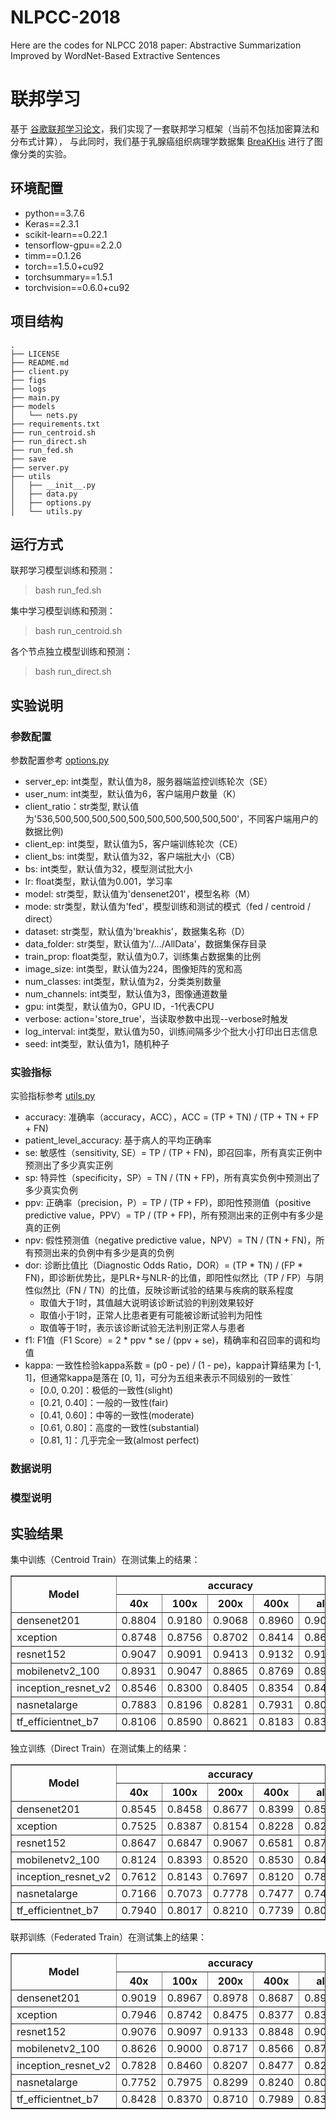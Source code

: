 # NLPCC-2018
Here are the codes for NLPCC 2018 paper: Abstractive Summarization Improved by WordNet-Based Extractive Sentences

# 联邦学习

基于 [谷歌联邦学习论文](https://arxiv.org/abs/1602.05629)，我们实现了一套联邦学习框架（当前不包括加密算法和分布式计算），
与此同时，我们基于乳腺癌组织病理学数据集 [BreaKHis](http://open.baai.ac.cn/data-set-detail/221/20) 进行了图像分类的实验。  

## 环境配置
* python==3.7.6  
* Keras==2.3.1  
* scikit-learn==0.22.1  
* tensorflow-gpu==2.2.0  
* timm==0.1.26  
* torch==1.5.0+cu92  
* torchsummary==1.5.1  
* torchvision==0.6.0+cu92

## 项目结构
```
.  
├── LICENSE  
├── README.md  
├── client.py  
├── figs  
├── logs  
├── main.py  
├── models  
│   └── nets.py  
├── requirements.txt  
├── run_centroid.sh  
├── run_direct.sh  
├── run_fed.sh  
├── save  
├── server.py  
├── utils  
│   ├── __init__.py  
│   ├── data.py  
│   ├── options.py  
│   └── utils.py  
```

## 运行方式
联邦学习模型训练和预测：
> bash run_fed.sh

集中学习模型训练和预测：
> bash run_centroid.sh

各个节点独立模型训练和预测：
> bash run_direct.sh

## 实验说明

### 参数配置
参数配置参考 [options.py](utils/options.py)  
* server_ep: int类型，默认值为8，服务器端监控训练轮次（SE）  
* user_num: int类型，默认值为6，客户端用户数量（K）  
* client_ratio：str类型, 默认值为'536,500,500,500,500,500,500,500,500,500,500'，不同客户端用户的数据比例)  
* client_ep: int类型，默认值为5，客户端训练轮次（CE）  
* client_bs: int类型，默认值为32，客户端批大小（CB）  
* bs: int类型，默认值为32，模型测试批大小  
* lr: float类型，默认值为0.001，学习率  
* model: str类型，默认值为'densenet201'，模型名称（M）  
* mode: str类型，默认值为'fed'，模型训练和测试的模式（fed / centroid / direct）  
* dataset: str类型，默认值为'breakhis'，数据集名称（D）  
* data_folder: str类型，默认值为'/.../AllData'，数据集保存目录  
* train_prop: float类型，默认值为0.7，训练集占数据集的比例  
* image_size: int类型，默认值为224，图像矩阵的宽和高  
* num_classes: int类型，默认值为2，分类类别数量  
* num_channels: int类型，默认值为3，图像通道数量  
* gpu: int类型，默认值为0，GPU ID，-1代表CPU  
* verbose: action='store_true'，当读取参数中出现--verbose时触发  
* log_interval: int类型，默认值为50，训练间隔多少个批大小打印出日志信息  
* seed: int类型，默认值为1，随机种子  

### 实验指标
实验指标参考 [utils.py](utils/utils.py)  
* accuracy: 准确率（accuracy，ACC），ACC = (TP + TN) / (TP + TN + FP + FN)  
* patient_level_accuracy: 基于病人的平均正确率  
* se: 敏感性（sensitivity, SE）= TP / (TP + FN)，即召回率，所有真实正例中预测出了多少真实正例  
* sp: 特异性（specificity，SP）= TN / (TN + FP)，所有真实负例中预测出了多少真实负例  
* ppv: 正确率（precision，P）= TP / (TP + FP)，即阳性预测值（positive predictive value，PPV）= TP / (TP + FP)，所有预测出来的正例中有多少是真的正例  
* npv: 假性预测值（negative predictive value，NPV）= TN / (TN + FN)，所有预测出来的负例中有多少是真的负例  
* dor: 诊断比值比（Diagnostic Odds Ratio，DOR）= (TP * TN) / (FP * FN)，即诊断优势比，是PLR+与NLR-的比值，即阳性似然比（TP / FP）与阴性似然比（FN / TN）的比值，反映诊断试验的结果与疾病的联系程度  
  * 取值大于1时，其值越大说明该诊断试验的判别效果较好  
  * 取值小于1时，正常人比患者更有可能被诊断试验判为阳性  
  * 取值等于1时，表示该诊断试验无法判别正常人与患者  
* f1: F1值（F1 Score）= 2 * ppv * se / (ppv + se)，精确率和召回率的调和均值  
* kappa: 一致性检验kappa系数 = (p0 - pe) / (1 - pe)，kappa计算结果为 [-1, 1]，但通常kappa是落在 [0, 1]，可分为五组来表示不同级别的一致性`  
  * [0.0, 0.20]：极低的一致性(slight)  
  * [0.21, 0.40]：一般的一致性(fair)  
  * [0.41, 0.60]：中等的一致性(moderate)  
  * [0.61, 0.80]：高度的一致性(substantial)  
  * [0.81, 1]：几乎完全一致(almost perfect)  

### 数据说明

### 模型说明


## 实验结果
集中训练（Centroid Train）在测试集上的结果：
<div class="table">
<table border="1" cellspacing="0" cellpadding="10" width="100%">
<thead>
<tr class="firstHead">
    <th colspan="1" rowspan="2">Model</th> <th colspan="5">accuracy</th> <th colspan="5">patient level accuracy</th> <th colspan="5">se</th> <th colspan="5">sp</th> <th colspan="5">ppv</th> <th colspan="5">npv</th> <th colspan="5">dor</th> <th colspan="5">f1</th> <th colspan="5">kappa</th> 
</tr>
<tr class="twoHead">
    <th>40x</th> <th>100x</th> <th>200x</th> <th>400x</th> <th>all</th> <th>40x</th> <th>100x</th> <th>200x</th> <th>400x</th> <th>all</th> <th>40x</th><th>100x</th> <th>200x</th> <th>400x</th> <th>all</th> <th>40x</th> <th>100x</th> <th>200x</th> <th>400x</th> <th>all</th> <th>40x</th> <th>100x</th> <th>200x</th> <th>400x</th> <th>all</th> <th>40x</th> <th>100x</th> <th>200x</th> <th>400x</th> <th>all</th> <th>40x</th> <th>100x</th> <th>200x</th> <th>400x</th> <th>all</th> <th>40x</th> <th>100x</th> <th>200x</th> <th>400x</th> <th>all</th> <th>40x</th> <th>100x</th> <th>200x</th> <th>400x</th> <th>all</th>
</tr>
</thead>
<tbody>
<tr>
<td>densenet201</td>
<td>0.8804</td> <td>0.9180</td> <td>0.9068</td> <td>0.8960</td> <td>0.9001</td> 
<td>0.8834</td> <td>0.9128</td> <td>0.8998</td> <td>0.8973</td> <td>0.8990</td> 
<td>0.7586</td> <td>0.8556</td> <td>0.8140</td> <td>0.8155</td> <td>0.8112</td> 
<td>0.9255</td> <td>0.9442</td> <td>0.9450</td> <td>0.9335</td> <td>0.9369</td> 
<td>0.7904</td> <td>0.8652</td> <td>0.8589</td> <td>0.8509</td> <td>0.8416</td> 
<td>0.9119</td> <td>0.9398</td> <td>0.9251</td> <td>0.9158</td> <td>0.9231</td> 
<td>39.0612</td> <td>100.1987</td> <td>75.1359</td> <td>62.0551</td> <td>63.7764</td> 
<td>0.7742</td> <td>0.8603</td> <td>0.8358</td> <td>0.8328</td> <td>0.8261</td> 
<td>0.6929</td> <td>0.8023</td> <td>0.7708</td> <td>0.7574</td> <td>0.7561</td> 
</tr>
<tr>
<td>xception</td>
<td>0.8748</td> <td>0.8756</td> <td>0.8702</td> <td>0.8414</td> <td>0.8660</td> 
<td>0.8735</td> <td>0.8810</td> <td>0.8606</td> <td>0.8473</td> <td>0.8687</td> 
<td>0.6118</td> <td>0.6617</td> <td>0.6743</td> <td>0.6704</td> <td>0.6552</td> 
<td>0.9852</td> <td>0.9694</td> <td>0.9553</td> <td>0.9215</td> <td>0.9587</td> 
<td>0.9455</td> <td>0.9048</td> <td>0.8676</td> <td>0.8000</td> <td>0.8748</td> 
<td>0.8581</td> <td>0.8672</td> <td>0.8710</td> <td>0.8564</td> <td>0.8634</td> 
<td>104.7879</td> <td>62.0294</td> <td>44.2788</td> <td>23.8644</td> <td>44.1471</td> 
<td>0.7429</td> <td>0.7644</td> <td>0.7588</td> <td>0.7295</td> <td>0.7492</td> 
<td>0.6650</td> <td>0.6826</td> <td>0.6720</td> <td>0.6185</td> <td>0.6603</td> 
</tr>
<tr>
<td>resnet152</td>
<td>0.9047</td> <td>0.9091</td> <td>0.9413</td> <td>0.9132</td> <td>0.9170</td> 
<td>0.9086</td> <td>0.8832</td> <td>0.9333</td> <td>0.9171</td> <td>0.9104</td> 
<td>0.8564</td> <td>0.9139</td> <td>0.9448</td> <td>0.9060</td> <td>0.9042</td> 
<td>0.9281</td> <td>0.9066</td> <td>0.9398</td> <td>0.9158</td> <td>0.9228</td> 
<td>0.8522</td> <td>0.8377</td> <td>0.8724</td> <td>0.7988</td> <td>0.8417</td> 
<td>0.9303</td> <td>0.9523</td> <td>0.9750</td> <td>0.9635</td> <td>0.9550</td> 
<td>76.9552</td> <td>102.9565</td> <td>266.7600</td> <td>104.9370</td> <td>112.7901</td> 
<td>0.8543</td> <td>0.8741</td> <td>0.9072</td> <td>0.8491</td> <td>0.8718</td> 
<td>0.7835</td> <td>0.8032</td> <td>0.8643</td> <td>0.7885</td> <td>0.8106</td> 
</tr>
<tr>
<td>mobilenetv2_100</td>
<td>0.8931</td> <td>0.9047</td> <td>0.8865</td> <td>0.8769</td> <td>0.8909</td> 
<td>0.8998</td> <td>0.8901</td> <td>0.8914</td> <td>0.8663</td> <td>0.8866</td> 
<td>0.7638</td> <td>0.8241</td> <td>0.8375</td> <td>0.7888</td> <td>0.8025</td> 
<td>0.9533</td> <td>0.9429</td> <td>0.9043</td> <td>0.9155</td> <td>0.9293</td> 
<td>0.8837</td> <td>0.8723</td> <td>0.7614</td> <td>0.8038</td> <td>0.8314</td> 
<td>0.8967</td> <td>0.9188</td> <td>0.9385</td> <td>0.9081</td> <td>0.9154</td> 
<td>65.9745</td> <td>77.3143</td> <td>48.7161</td> <td>40.4858</td> <td>53.3796</td> 
<td>0.8194</td> <td>0.8475</td> <td>0.7976</td> <td>0.7962</td> <td>0.8167</td> 
<td>0.7441</td> <td>0.7783</td> <td>0.7190</td> <td>0.7081</td> <td>0.7390</td> 
</tr>
<tr>
<td>inception_resnet_v2</td>
<td>0.8546</td> <td>0.8300</td> <td>0.8405</td> <td>0.8354</td> <td>0.8403</td> 
<td>0.8765</td> <td>0.8507</td> <td>0.8609</td> <td>0.8479</td> <td>0.8533</td> 
<td>0.5870</td> <td>0.5340</td> <td>0.5410</td> <td>0.5906</td> <td>0.5624</td> 
<td>0.9696</td> <td>0.9663</td> <td>0.9714</td> <td>0.9450</td> <td>0.9635</td> 
<td>0.8926</td> <td>0.8793</td> <td>0.8919</td> <td>0.8279</td> <td>0.8723</td> 
<td>0.8452</td> <td>0.8184</td> <td>0.8289</td> <td>0.8376</td> <td>0.8324</td> 
<td>45.3644</td> <td>32.8266</td> <td>39.9732</td> <td>24.8034</td> <td>33.9310</td> 
<td>0.7082</td> <td>0.6645</td> <td>0.6735</td> <td>0.6894</td> <td>0.6839</td> 
<td>0.6168</td> <td>0.5596</td> <td>0.5762</td> <td>0.5817</td> <td>0.5836</td> 
</tr>
<tr>
<td>nasnetalarge</td>
<td>0.7883</td> <td>0.8196</td> <td>0.8281</td> <td>0.7931</td> <td>0.8074</td> 
<td>0.7957</td> <td>0.8375</td> <td>0.8395</td> <td>0.8086</td> <td>0.8168</td> 
<td>0.4697</td> <td>0.5474</td> <td>0.5729</td> <td>0.4754</td> <td>0.5164</td> 
<td>0.9399</td> <td>0.9367</td> <td>0.9557</td> <td>0.9511</td> <td>0.9453</td> 
<td>0.7881</td> <td>0.7879</td> <td>0.8661</td> <td>0.8286</td> <td>0.8174</td> 
<td>0.7883</td> <td>0.8280</td> <td>0.8174</td> <td>0.7848</td> <td>0.8049</td> 
<td>13.8526</td> <td>17.8804</td> <td>28.9598</td> <td>17.6215</td> <td>18.4672</td> 
<td>0.5886</td> <td>0.6460</td> <td>0.6897</td> <td>0.6042</td> <td>0.6329</td> 
<td>0.4581</td> <td>0.5302</td> <td>0.5775</td> <td>0.4777</td> <td>0.5113</td> 
</tr>
<tr>
<td>tf_efficientnet_b7</td>
<td>0.8106</td> <td>0.8590</td> <td>0.8621</td> <td>0.8183</td> <td>0.8378</td> 
<td>0.8133</td> <td>0.8347</td> <td>0.8749</td> <td>0.8247</td> <td>0.8332</td> 
<td>0.5851</td> <td>0.7135</td> <td>0.7143</td> <td>0.5812</td> <td>0.6481</td> 
<td>0.9130</td> <td>0.9226</td> <td>0.9309</td> <td>0.9388</td> <td>0.9259</td> 
<td>0.7534</td> <td>0.8012</td> <td>0.8280</td> <td>0.8284</td> <td>0.8026</td> 
<td>0.8289</td> <td>0.8804</td> <td>0.8750</td> <td>0.8152</td> <td>0.8499</td> 
<td>14.8077</td> <td>29.6711</td> <td>33.7037</td> <td>21.2951</td> <td>23.0189</td> 
<td>0.6587</td> <td>0.7548</td> <td>0.7670</td> <td>0.6831</td> <td>0.7171</td> 
<td>0.5305</td> <td>0.6563</td> <td>0.6698</td> <td>0.5612</td> <td>0.6052</td> 
</tr>
</tbody>
</table>
</div>

独立训练（Direct Train）在测试集上的结果：
<div class="table">
<table border="1" cellspacing="0" cellpadding="10" width="100%">
<thead>
<tr class="firstHead">
    <th colspan="1" rowspan="2">Model</th> <th colspan="5">accuracy</th> <th colspan="5">patient level accuracy</th> <th colspan="5">se</th> <th colspan="5">sp</th> <th colspan="5">ppv</th> <th colspan="5">npv</th> <th colspan="5">dor</th> <th colspan="5">f1</th> <th colspan="5">kappa</th> 
</tr>
<tr class="twoHead">
    <th>40x</th> <th>100x</th> <th>200x</th> <th>400x</th> <th>all</th> <th>40x</th> <th>100x</th> <th>200x</th> <th>400x</th> <th>all</th> <th>40x</th><th>100x</th> <th>200x</th> <th>400x</th> <th>all</th> <th>40x</th> <th>100x</th> <th>200x</th> <th>400x</th> <th>all</th> <th>40x</th> <th>100x</th> <th>200x</th> <th>400x</th> <th>all</th> <th>40x</th> <th>100x</th> <th>200x</th> <th>400x</th> <th>all</th> <th>40x</th> <th>100x</th> <th>200x</th> <th>400x</th> <th>all</th> <th>40x</th> <th>100x</th> <th>200x</th> <th>400x</th> <th>all</th> <th>40x</th> <th>100x</th> <th>200x</th> <th>400x</th> <th>all</th>
</tr>
</thead>
<tbody>
<tr>
<td>densenet201</td>
<td>0.8545</td> <td>0.8458</td> <td>0.8677</td> <td>0.8399</td> <td>0.8508</td> 
<td>0.8589</td> <td>0.8527</td> <td>0.8525</td> <td>0.8458</td> <td>0.8474</td> 
<td>0.7602</td> <td>0.7900</td> <td>0.7754</td> <td>0.6089</td> <td>0.8084</td> 
<td>0.9013</td> <td>0.8718</td> <td>0.9098</td> <td>0.9496</td> <td>0.8709</td> 
<td>0.7926</td> <td>0.7418</td> <td>0.7967</td> <td>0.8516</td> <td>0.7476</td> 
<td>0.8834</td> <td>0.8990</td> <td>0.8988</td> <td>0.8364</td> <td>0.9057</td> 
<td>28.9384</td> <td>25.5810</td> <td>34.8037</td> <td>29.3398</td> <td>28.4592</td> 
<td>0.7760</td> <td>0.7651</td> <td>0.7859</td> <td>0.7101</td> <td>0.7768</td> 
<td>0.6683</td> <td>0.6505</td> <td>0.6902</td> <td>0.6037</td> <td>0.6650</td> 
</tr>
<tr>
<td>xception</td>
<td>0.7525</td> <td>0.8387</td> <td>0.8154</td> <td>0.8228</td> <td>0.8251</td> 
<td>0.7844</td> <td>0.8372</td> <td>0.7999</td> <td>0.8090</td> <td>0.8273</td> 
<td>0.3333</td> <td>0.7062</td> <td>0.6277</td> <td>0.5756</td> <td>0.6680</td> 
<td>0.9481</td> <td>0.8916</td> <td>0.8966</td> <td>0.9396</td> <td>0.8944</td> 
<td>0.7500</td> <td>0.7225</td> <td>0.7239</td> <td>0.8182</td> <td>0.7360</td> 
<td>0.7529</td> <td>0.8837</td> <td>0.8478</td> <td>0.8241</td> <td>0.8594</td> 
<td>9.1429</td> <td>19.7817</td> <td>14.6095</td> <td>21.0822</td> <td>17.0364</td> 
<td>0.4615</td> <td>0.7143</td> <td>0.6724</td> <td>0.6758</td> <td>0.7004</td> 
<td>0.3304</td> <td>0.6019</td> <td>0.5448</td> <td>0.5588</td> <td>0.5773</td> 
</tr>
<tr>
<td>resnet152</td>
<td>0.8647</td> <td>0.6847</td> <td>0.9067</td> <td>0.6581</td> <td>0.8774</td> 
<td>0.8593</td> <td>0.7037</td> <td>0.8948</td> <td>0.7037</td> <td>0.8777</td> 
<td>0.8587</td> <td>0.0000</td> <td>0.8421</td> <td>0.0000</td> <td>0.7291</td> 
<td>0.8673</td> <td>1.0000</td> <td>0.9359</td> <td>1.0000</td> <td>0.9463</td> 
<td>0.7383</td> <td>0.0000</td> <td>0.8556</td> <td>0.0000</td> <td>0.8632</td> 
<td>0.9337</td> <td>0.6847</td> <td>0.9292</td> <td>0.6581</td> <td>0.8826</td> 
<td>39.7170</td> <td>0.0000</td> <td>77.8272</td> <td>0.0000</td> <td>47.4204</td> 
<td>0.7940</td> <td>0.0000</td> <td>0.8488</td> <td>0.0000</td> <td>0.7905</td> 
<td>0.6941</td> <td>0.0000</td> <td>0.7814</td> <td>0.0000</td> <td>0.7047</td> 
</tr>
<tr>
<td>mobilenetv2_100</td>
<td>0.8124</td> <td>0.8393</td> <td>0.8520</td> <td>0.8530</td> <td>0.8437</td> 
<td>0.7874</td> <td>0.8163</td> <td>0.8729</td> <td>0.8583</td> <td>0.8319</td> 
<td>0.5838</td> <td>0.6580</td> <td>0.6907</td> <td>0.6647</td> <td>0.6562</td> 
<td>0.9057</td> <td>0.9233</td> <td>0.9275</td> <td>0.9377</td> <td>0.9274</td> 
<td>0.7163</td> <td>0.7987</td> <td>0.8171</td> <td>0.8273</td> <td>0.8017</td> 
<td>0.8421</td> <td>0.8537</td> <td>0.8649</td> <td>0.8616</td> <td>0.8579</td> 
<td>13.4667</td> <td>23.1510</td> <td>28.5867</td> <td>29.8240</td> <td>24.3965</td> 
<td>0.6433</td> <td>0.7216</td> <td>0.7486</td> <td>0.7372</td> <td>0.7217</td> 
<td>0.5178</td> <td>0.6102</td> <td>0.6447</td> <td>0.6369</td> <td>0.6145</td> 
</tr>
<tr>
<td>inception_resnet_v2</td>
<td>0.7612</td> <td>0.8143</td> <td>0.7697</td> <td>0.8120</td> <td>0.7897</td> 
<td>0.7798</td> <td>0.8213</td> <td>0.7861</td> <td>0.8102</td> <td>0.8049</td> 
<td>0.3655</td> <td>0.5922</td> <td>0.4631</td> <td>0.6836</td> <td>0.5344</td> 
<td>0.9532</td> <td>0.9024</td> <td>0.9235</td> <td>0.8761</td> <td>0.9091</td> 
<td>0.7912</td> <td>0.7067</td> <td>0.7520</td> <td>0.7333</td> <td>0.7332</td> 
<td>0.7559</td> <td>0.8479</td> <td>0.7743</td> <td>0.8474</td> <td>0.8068</td> 
<td>11.7322</td> <td>13.4315</td> <td>10.4043</td> <td>15.2723</td> <td>11.4773</td> 
<td>0.5000</td> <td>0.6444</td> <td>0.5732</td> <td>0.7076</td> <td>0.6182</td> 
<td>0.3699</td> <td>0.5200</td> <td>0.4275</td> <td>0.5693</td> <td>0.4780</td> 
</tr>
<tr>
<td>nasnetalarge</td>
<td>0.7166</td> <td>0.7073</td> <td>0.7778</td> <td>0.7477</td> <td>0.7400</td> 
<td>0.7196</td> <td>0.7257</td> <td>0.7981</td> <td>0.7555</td> <td>0.7410</td> 
<td>0.4899</td> <td>0.5526</td> <td>0.4375</td> <td>0.4262</td> <td>0.6029</td> 
<td>0.8245</td> <td>0.7738</td> <td>0.9479</td> <td>0.9076</td> <td>0.8050</td> 
<td>0.5706</td> <td>0.5122</td> <td>0.8077</td> <td>0.6964</td> <td>0.5943</td> 
<td>0.7725</td> <td>0.8009</td> <td>0.7712</td> <td>0.7608</td> <td>0.8105</td> 
<td>4.5125</td> <td>4.2247</td> <td>14.1556</td> <td>7.2975</td> <td>6.2660</td> 
<td>0.5272</td> <td>0.5316</td> <td>0.5676</td> <td>0.5288</td> <td>0.5986</td> 
<td>0.3265</td> <td>0.3192</td> <td>0.4353</td> <td>0.3699</td> <td>0.4063</td> 
</tr>
<tr>
<td>tf_efficientnet_b7</td>
<td>0.7940</td> <td>0.8017</td> <td>0.8210</td> <td>0.7739</td> <td>0.8024</td> 
<td>0.7894</td> <td>0.8052</td> <td>0.7998</td> <td>0.7972</td> <td>0.8009</td> 
<td>0.5838</td> <td>0.6402</td> <td>0.6875</td> <td>0.5057</td> <td>0.6061</td> 
<td>0.8884</td> <td>0.8768</td> <td>0.8808</td> <td>0.9104</td> <td>0.8938</td> 
<td>0.7012</td> <td>0.7076</td> <td>0.7213</td> <td>0.7417</td> <td>0.7266</td> 
<td>0.8263</td> <td>0.8396</td> <td>0.8627</td> <td>0.7836</td> <td>0.8297</td> 
<td>11.1623</td> <td>12.6694</td> <td>16.2627</td> <td>10.3949</td> <td>12.9449</td> 
<td>0.6371</td> <td>0.6722</td> <td>0.7040</td> <td>0.6014</td> <td>0.6609</td> 
<td>0.4950</td> <td>0.5306</td> <td>0.5758</td> <td>0.4514</td> <td>0.5230</td> 
</tr>
</tbody>
</table>
</div>

联邦训练（Federated Train）在测试集上的结果：
<div class="table">
<table border="1" cellspacing="0" cellpadding="10" width="100%">
<thead>
<tr class="firstHead">
    <th colspan="1" rowspan="2">Model</th> <th colspan="5">accuracy</th> <th colspan="5">patient level accuracy</th> <th colspan="5">se</th> <th colspan="5">sp</th> <th colspan="5">ppv</th> <th colspan="5">npv</th> <th colspan="5">dor</th> <th colspan="5">f1</th> <th colspan="5">kappa</th> 
</tr>
<tr class="twoHead">
    <th>40x</th> <th>100x</th> <th>200x</th> <th>400x</th> <th>all</th> <th>40x</th> <th>100x</th> <th>200x</th> <th>400x</th> <th>all</th> <th>40x</th><th>100x</th> <th>200x</th> <th>400x</th> <th>all</th> <th>40x</th> <th>100x</th> <th>200x</th> <th>400x</th> <th>all</th> <th>40x</th> <th>100x</th> <th>200x</th> <th>400x</th> <th>all</th> <th>40x</th> <th>100x</th> <th>200x</th> <th>400x</th> <th>all</th> <th>40x</th> <th>100x</th> <th>200x</th> <th>400x</th> <th>all</th> <th>40x</th> <th>100x</th> <th>200x</th> <th>400x</th> <th>all</th> <th>40x</th> <th>100x</th> <th>200x</th> <th>400x</th> <th>all</th>
</tr>
</thead>
<tbody>
<tr>
<td>densenet201</td>
<td>0.9019</td> <td>0.8967</td> <td>0.8978</td> <td>0.8687</td> <td>0.8917</td> 
<td>0.8998</td> <td>0.9048</td> <td>0.8936</td> <td>0.8722</td> <td>0.8961</td> 
<td>0.7551</td> <td>0.7350</td> <td>0.7861</td> <td>0.7486</td> <td>0.7559</td> 
<td>0.9747</td> <td>0.9720</td> <td>0.9488</td> <td>0.9257</td> <td>0.9559</td> 
<td>0.9367</td> <td>0.9245</td> <td>0.8750</td> <td>0.8272</td> <td>0.8903</td> 
<td>0.8891</td> <td>0.8872</td> <td>0.9068</td> <td>0.8858</td> <td>0.8922</td> 
<td>118.7083</td> <td>96.3821</td> <td>68.0750</td> <td>37.1159</td> <td>67.1695</td> 
<td>0.8362</td> <td>0.8189</td> <td>0.8282</td> <td>0.7859</td> <td>0.8176</td> 
<td>0.7673</td> <td>0.7480</td> <td>0.7558</td> <td>0.6916</td> <td>0.7413</td> 
</tr>
<tr>
<td>xception</td>
<td>0.7946</td> <td>0.8742</td> <td>0.8475</td> <td>0.8377</td> <td>0.8390</td> 
<td>0.8073</td> <td>0.8695</td> <td>0.8329</td> <td>0.8339</td> <td>0.8393</td> 
<td>0.4815</td> <td>0.6384</td> <td>0.6330</td> <td>0.6570</td> <td>0.6006</td> 
<td>0.9407</td> <td>0.9684</td> <td>0.9402</td> <td>0.9231</td> <td>0.9441</td> 
<td>0.7913</td> <td>0.8898</td> <td>0.8207</td> <td>0.8014</td> <td>0.8258</td> 
<td>0.7954</td> <td>0.8702</td> <td>0.8556</td> <td>0.8506</td> <td>0.8428</td> 
<td>14.7411</td> <td>54.1038</td> <td>27.1299</td> <td>22.9831</td> <td>25.4115</td> 
<td>0.5987</td> <td>0.7434</td> <td>0.7147</td> <td>0.7220</td> <td>0.6954</td> 
<td>0.4714</td> <td>0.6630</td> <td>0.6130</td> <td>0.6090</td> <td>0.5897</td> 
</tr>
<tr>
<td>resnet152</td>
<td>0.9076</td> <td>0.9097</td> <td>0.9133</td> <td>0.8848</td> <td>0.9043</td> 
<td>0.9013</td> <td>0.9174</td> <td>0.9004</td> <td>0.8859</td> <td>0.9067</td> 
<td>0.7609</td> <td>0.7969</td> <td>0.7947</td> <td>0.7807</td> <td>0.7835</td> 
<td>0.9716</td> <td>0.9616</td> <td>0.9667</td> <td>0.9389</td> <td>0.9605</td> 
<td>0.9211</td> <td>0.9053</td> <td>0.9152</td> <td>0.8690</td> <td>0.9021</td> 
<td>0.9031</td> <td>0.9114</td> <td>0.9126</td> <td>0.8918</td> <td>0.9052</td> 
<td>108.7121</td> <td>98.3221</td> <td>112.5586</td> <td>54.7095</td> <td>88.0023</td> 
<td>0.8333</td> <td>0.8476</td> <td>0.8507</td> <td>0.8225</td> <td>0.8387</td> 
<td>0.7702</td> <td>0.7838</td> <td>0.7900</td> <td>0.7376</td> <td>0.7712</td> 
</tr>
<tr>
<td>mobilenetv2_100</td>
<td>0.8626</td> <td>0.9000</td> <td>0.8717</td> <td>0.8566</td> <td>0.8732</td> 
<td>0.8525</td> <td>0.8925</td> <td>0.8919</td> <td>0.8583</td> <td>0.8765</td> 
<td>0.7110</td> <td>0.8135</td> <td>0.7216</td> <td>0.6763</td> <td>0.7326</td> 
<td>0.9245</td> <td>0.9400</td> <td>0.9420</td> <td>0.9377</td> <td>0.9360</td> 
<td>0.7935</td> <td>0.8626</td> <td>0.8537</td> <td>0.8298</td> <td>0.8364</td> 
<td>0.8869</td> <td>0.9159</td> <td>0.8784</td> <td>0.8657</td> <td>0.8868</td> 
<td>30.1350</td> <td>68.3822</td> <td>42.1296</td> <td>31.4263</td> <td>40.0532</td> 
<td>0.7500</td> <td>0.8373</td> <td>0.7821</td> <td>0.7452</td> <td>0.7811</td> 
<td>0.6557</td> <td>0.7652</td> <td>0.6921</td> <td>0.6469</td> <td>0.6923</td> 
</tr>
<tr>
<td>inception_resnet_v2</td>
<td>0.7828</td> <td>0.8460</td> <td>0.8207</td> <td>0.8477</td> <td>0.8239</td> 
<td>0.7946</td> <td>0.8522</td> <td>0.8592</td> <td>0.8452</td> <td>0.8366</td> 
<td>0.5330</td> <td>0.6313</td> <td>0.5567</td> <td>0.6497</td> <td>0.5899</td> 
<td>0.9039</td> <td>0.9313</td> <td>0.9531</td> <td>0.9465</td> <td>0.9332</td> 
<td>0.7292</td> <td>0.7847</td> <td>0.8561</td> <td>0.8582</td> <td>0.8051</td> 
<td>0.7996</td> <td>0.8642</td> <td>0.8109</td> <td>0.8442</td> <td>0.8296</td> 
<td>10.7400</td> <td>23.1965</td> <td>25.5076</td> <td>32.8014</td> <td>20.1020</td> 
<td>0.6158</td> <td>0.6997</td> <td>0.6746</td> <td>0.7395</td> <td>0.6809</td> 
<td>0.4694</td> <td>0.5978</td> <td>0.5584</td> <td>0.6349</td> <td>0.5632</td> 
</tr>
<tr>
<td>nasnetalarge</td>
<td>0.7752</td> <td>0.7975</td> <td>0.8299</td> <td>0.8240</td> <td>0.8057</td> 
<td>0.7705</td> <td>0.8158</td> <td>0.8290</td> <td>0.8298</td> <td>0.8118</td> 
<td>0.5101</td> <td>0.5684</td> <td>0.6354</td> <td>0.5956</td> <td>0.5767</td> 
<td>0.9014</td> <td>0.8959</td> <td>0.9271</td> <td>0.9375</td> <td>0.9143</td> 
<td>0.7113</td> <td>0.7013</td> <td>0.8133</td> <td>0.8258</td> <td>0.7612</td> 
<td>0.7945</td> <td>0.8285</td> <td>0.8357</td> <td>0.8234</td> <td>0.8201</td> 
<td>9.5235</td> <td>11.3383</td> <td>22.1592</td> <td>22.0946</td> <td>14.5304</td> 
<td>0.5941</td> <td>0.6279</td> <td>0.7135</td> <td>0.6921</td> <td>0.6562</td> 
<td>0.4445</td> <td>0.4909</td> <td>0.5950</td> <td>0.5733</td> <td>0.5244</td> 
</tr>
<tr>
<td>tf_efficientnet_b7</td>
<td>0.8428</td> <td>0.8370</td> <td>0.8710</td> <td>0.7989</td> <td>0.8390</td> 
<td>0.8359</td> <td>0.8428</td> <td>0.8612</td> <td>0.8145</td> <td>0.8372</td> 
<td>0.6701</td> <td>0.6561</td> <td>0.7031</td> <td>0.5398</td> <td>0.6446</td> 
<td>0.9203</td> <td>0.9212</td> <td>0.9463</td> <td>0.9306</td> <td>0.9296</td> 
<td>0.7904</td> <td>0.7949</td> <td>0.8544</td> <td>0.7983</td> <td>0.8100</td> 
<td>0.8614</td> <td>0.8519</td> <td>0.8766</td> <td>0.7990</td> <td>0.8488</td> 
<td>23.4409</td> <td>22.2962</td> <td>41.7048</td> <td>15.7356</td> <td>23.9405</td> 
<td>0.7253</td> <td>0.7188</td> <td>0.7714</td> <td>0.6441</td> <td>0.7179</td> 
<td>0.6162</td> <td>0.6055</td> <td>0.6827</td> <td>0.5111</td> <td>0.6073</td> 
</tr>
</tbody>
</table>
</div>
